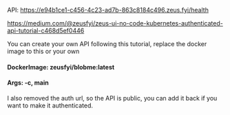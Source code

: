 
API:
https://e94b1ce1-c456-4c23-ad7b-863c8184c496.zeus.fyi/health

https://medium.com/@zeusfyi/zeus-ui-no-code-kubernetes-authenticated-api-tutorial-c468d5ef0446

You can create your own API following this tutorial, replace the docker image to this or your own

#### DockerImage: zeusfyi/blobme:latest
#### Args: -c, main

I also removed the auth url, so the API is public, you can add it back if you want to make it authenticated.
